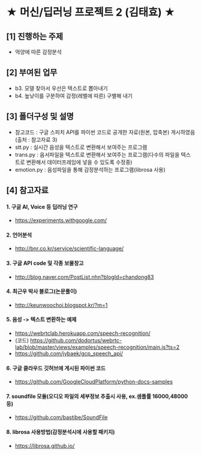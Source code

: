 ★ 머신/딥러닝 프로젝트 2 (김태효) ★
===================
## [1] 진행하는 주제
 - 억양에 따른 감정분석

## [2] 부여된 업무
 - b3. 모델 찾아서 우선은 텍스트로 뽑아내기
 - b4. 높낮이를 구분하여 감정(레벨에 따른) 구별해 내기

## [3] 폴더구성 및 설명

 - 참고코드 : 구글 스피치 API를 파이썬 코드로 공개한 자료(원본, 압축본) 게시하였음 (출처 : 참고자료 3)
 - stt.py : 실시간 음성을 텍스트로 변환해서 보여주는 프로그램
 - trans.py : 음서파일을 텍스트로 변환해서 보여주는 프로그램(다수의 파일을 텍스트로 변환해서 데이터프레임에 넣을 수 있도록 수정중)
 - emotion.py : 음성파일을 통해 감정분석하는 프로그램(librosa 사용)

## [4] 참고자료

#### 1. 구글 AI, Voice 등 딥러닝 연구
 - https://experiments.withgoogle.com/

#### 2. 언어분석
 - http://bnr.co.kr/service/scientific-language/

#### 3. 구글 API code 및 각종 보물창고
 - http://blog.naver.com/PostList.nhn?blogId=chandong83

#### 4. 최근우 박사 블로그(논문풀이)
 - http://keunwoochoi.blogspot.kr/?m=1

#### 5. 음성 -> 텍스트 변환하는 예제
 - https://webrtclab.herokuapp.com/speech-recognition/
 - (코드) https://github.com/dodortus/webrtc-lab/blob/master/views/examples/speech-recognition/main.js?ts=2
 - https://github.com/jybaek/gcp_speech_api/

#### 6. 구글 클라우드 깃허브에 게시된 파이썬 코드 
 - https://github.com/GoogleCloudPlatform/python-docs-samples
 
#### 7. soundfile 모듈(오디오 파일의 세부정보 추출시 사용, ex.샘플률 16000,48000 등)
 - https://github.com/bastibe/SoundFile

#### 8. librosa 사용방법(감정분석시에 사용할 패키지)
 - https://librosa.github.io/
 
